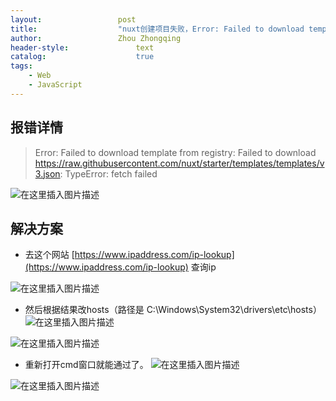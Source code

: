 ```yaml
---
layout:					post
title:					"nuxt创建项目失败，Error: Failed to download template from registry: Failed to download https:\//raw.githubus"
author:					Zhou Zhongqing
header-style:				text
catalog:					true
tags:
	- Web
	- JavaScript
---
```

## 报错详情
>Error: Failed to download template from registry: Failed to download https://raw.githubusercontent.com/nuxt/starter/templates/templates/v3.json: TypeError: fetch failed


![在这里插入图片描述](https://i-blog.csdnimg.cn/blog_migrate/547f5247c444b4c87899cf31f4a883a3.png)


## 解决方案

- 去这个网站 [https://www.ipaddress.com/ip-lookup](https://www.ipaddress.com/ip-lookup) 查询ip

![在这里插入图片描述](https://i-blog.csdnimg.cn/blog_migrate/47a928ecb87d4b32d075302141faab73.png)
- 然后根据结果改hosts（路径是 C:\Windows\System32\drivers\etc\hosts）
![在这里插入图片描述](https://i-blog.csdnimg.cn/blog_migrate/6f419069ee3f48315bb5f32246bc7d9f.png)

![在这里插入图片描述](https://i-blog.csdnimg.cn/blog_migrate/52c29e34021051d7f5dc7f8645bb25d2.png)
- 重新打开cmd窗口就能通过了。
![在这里插入图片描述](https://i-blog.csdnimg.cn/blog_migrate/7ab76700cb9f7306ddc147ab180f9e5c.png)

![在这里插入图片描述](https://i-blog.csdnimg.cn/blog_migrate/3e1a015b688eee5f48a59dc1bd7f276c.png)
